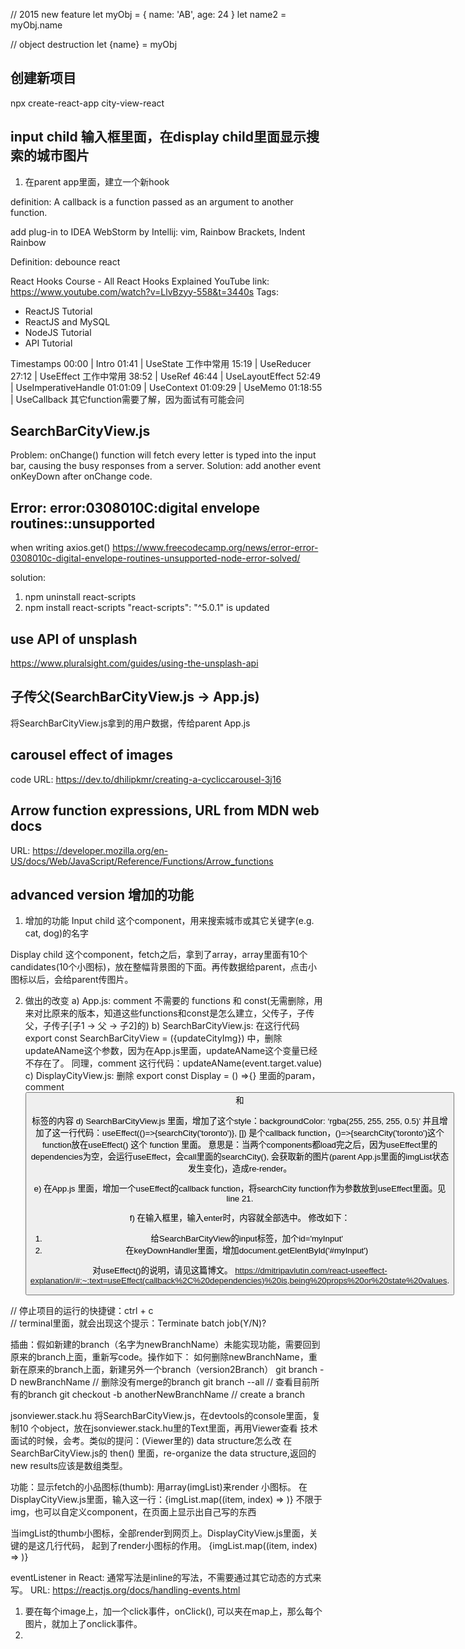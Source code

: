 // 2015 new feature
let myObj = {
    name: 'AB',
    age: 24
}
let name2 = myObj.name

// object destruction
let {name} = myObj

## 创建新项目
npx create-react-app city-view-react

## input child 输入框里面，在display child里面显示搜索的城市图片
   1. 在parent app里面，建立一个新hook

definition: A callback is a function passed as an argument to another function. 

add plug-in to IDEA WebStorm by Intellij: vim, Rainbow Brackets, Indent Rainbow  

Definition: debounce react

React Hooks Course - All React Hooks Explained
YouTube link: https://www.youtube.com/watch?v=LlvBzyy-558&t=3440s
Tags:
- ReactJS Tutorial
- ReactJS and MySQL
- NodeJS Tutorial
- API Tutorial

Timestamps 
00:00 | Intro
01:41 | UseState 工作中常用
15:19 | UseReducer
27:12 | UseEffect 工作中常用
38:52 | UseRef
46:44 | UseLayoutEffect
52:49 | UseImperativeHandle
01:01:09 | UseContext
01:09:29 | UseMemo
01:18:55 | UseCallback
其它function需要了解，因为面试有可能会问

## SearchBarCityView.js
Problem: onChange() function will fetch every letter is typed into the input bar, causing 
the busy responses from a server. 
Solution: add another event onKeyDown after onChange code.

## Error: error:0308010C:digital envelope routines::unsupported
when writing axios.get()
https://www.freecodecamp.org/news/error-error-0308010c-digital-envelope-routines-unsupported-node-error-solved/

solution: 
1. npm uninstall react-scripts
2. npm install react-scripts
"react-scripts": "^5.0.1" is updated

## use API of unsplash
https://www.pluralsight.com/guides/using-the-unsplash-api


## 子传父(SearchBarCityView.js -> App.js)
将SearchBarCityView.js拿到的用户数据，传给parent App.js

## carousel effect of images
code URL: https://dev.to/dhilipkmr/creating-a-cycliccarousel-3j16

## Arrow function expressions, URL from MDN web docs
URL: https://developer.mozilla.org/en-US/docs/Web/JavaScript/Reference/Functions/Arrow_functions

## advanced version 增加的功能
1. 增加的功能
Input child 这个component，用来搜索城市或其它关键字(e.g. cat, dog)的名字

Display child 这个component，fetch之后，拿到了array，array里面有10个candidates(10个小图标)，放在整幅背景图的下面。再传数据给parent，点击小图标以后，会给parent传图片。

2. 做出的改变
   a) App.js: comment 不需要的 functions 和 const(无需删除，用来对比原来的版本，知道这些functions和const是怎么建立，父传子，子传父，子传子[子1 -> 父 -> 子2]的)
   b) SearchBarCityView.js:
      在这行代码 export const SearchBarCityView = ({updateCityImg}) 中，删除updateAName这个参数，因为在App.js里面，updateAName这个变量已经不存在了。 
      同理，comment 这行代码：updateAName(event.target.value) 
   c) DisplayCityView.js:
      删除 export const Display = () =>{} 里面的param，comment <button> 和 <p> 标签的内容
   d) SearchBarCityView.js 里面，增加了这个style：backgroundColor: ‘rgba(255, 255, 255, 0.5)’
      并且增加了这一行代码：useEffect(()=>{searchCity('toronto')}, [])
      是个callback function，()=>{searchCity('toronto')这个function放在useEffect() 这个 function 里面。
      意思是：当两个components都load完之后，因为useEffect里的dependencies为空，会运行useEffect，会call里面的searchCity(), 会获取新的图片(parent App.js里面的imgList状态发生变化)，造成re-render。

   e) 在App.js 里面，增加一个useEffect的callback function，将searchCity function作为参数放到useEffect里面。见line 21.

   f) 在输入框里，输入enter时，内容就全部选中。
      修改如下：
      1. 给SearchBarCityView的input标签，加个id='myInput'
      2. 在keyDownHandler里面，增加document.getElentById('#myInput')


   对useEffect()的说明，请见这篇博文。
   https://dmitripavlutin.com/react-useeffect-explanation/#:~:text=useEffect(callback%2C%20dependencies)%20is,being%20props%20or%20state%20values.



// 停止项目的运行的快捷键：ctrl + c     
// terminal里面，就会出现这个提示：Terminate batch job(Y/N)?


插曲：假如新建的branch（名字为newBranchName）未能实现功能，需要回到原来的branch上面，重新写code。操作如下：
如何删除newBranchName，重新在原来的branch上面，新建另外一个branch（version2Branch）
   git branch -D newBranchName          // 删除没有merge的branch
   git branch --all                     // 查看目前所有的branch
   git checkout -b anotherNewBranchName // create a branch

jsonviewer.stack.hu 
将SearchBarCityView.js，在devtools的console里面，复制10 个object，放在jsonviewer.stack.hu里的Text里面，再用Viewer查看
技术面试的时候，会考。类似的提问：(Viewer里的) data structure怎么改
在SearchBarCityView.js的 then() 里面，re-organize the data structure,返回的new results应该是数组类型。

功能：显示fetch的小品图标(thumb):
用array(imgList)来render 小图标。
在DisplayCityView.js里面，输入这一行：{imgList.map((item, index) => <img src={item.thumb} alt=""/>)}
不限于img，也可以自定义component，在页面上显示出自己写的东西

当imgList的thumb小图标，全部render到网页上。DisplayCityView.js里面，关键的是这几行代码，
起到了render小图标的作用。
{imgList.map((item, index) => <img 
   key={index}
   src={item.thumb} 
   alt=""/>)}


eventListener in React: 通常写法是inline的写法，不需要通过其它动态的方式来写。
URL: https://reactjs.org/docs/handling-events.html
1. 要在每个image上，加一个click事件，onClick(), 可以夹在map上，那么每个图片，就加上了onclick事件。
2. 




